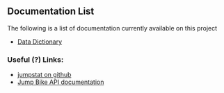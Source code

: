 ## Documentation List

The following is a list of documentation currently available on this project

* [Data Dictionary](/docs/data/)

### Useful (?) Links:

* [jumpstat on github](https://github.com/wleddy/jumpstat)
* [Jump Bike API documentation](https://app.socialbicycles.com/developer/ "Jump Bikes Developer API")